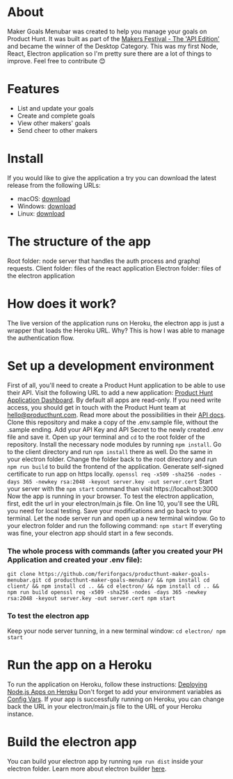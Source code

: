 # About
Maker Goals Menubar was created to help you manage your goals on Product Hunt. It was built as part of the [Makers Festival - The 'API Edition'](https://www.producthunt.com/makers-festival/product-hunt-api-2-0) and became the winner of the Desktop Category.
This was my first Node, React, Electron application so I'm pretty sure there are a lot of things to improve. Feel free to contribute 😊


# Features
- List and update your goals
- Create and complete goals
- View other makers' goals
- Send cheer to other makers

# Install
If you would like to give the application a try you can download the latest release from the following URLs:
- macOS: [download](https://bit.ly/makergoalsmenubar)
- Windows: [download](https://bit.ly/makergoalswin)
- Linux: [download](https://bit.ly/makergoalslinux)

# The structure of the app
Root folder: node server that handles the auth process and graphql requests.
Client folder: files of the react application
Electron folder: files of the electron application

# How does it work?
The live version of the application runs on Heroku, the electron app is just a wrapper that loads the Heroku URL. Why? This is how I was able to manage the authentication flow.

# Set up a development environment
First of all, you'll need to create a Product Hunt application to be able to use their API. Visit the following URL to add a new application: [Product Hunt Application Dashboard](https://api.producthunt.com/v2/oauth/applications). By default all apps are read-only. If you need write access, you should get in touch with the Product Hunt team at hello@producthunt.com. Read more about the possibilities in their [API docs](https://api.producthunt.com/v2/docs).
Clone this repository and make a copy of the .env.sample file, without the .sample ending. Add your API Key and API Secret to the newly created .env file and save it.
Open up your terminal and `cd` to the root folder of the repository. Install the necessary node modules by running `npm install`. Go to the client directory and run `npm install` there as well. Do the same in your electron folder.
Change the folder back to the root directory and run `npm run build` to build the frontend of the application.
Generate self-signed certificate to run app on https locally. `openssl req -x509 -sha256 -nodes -days 365 -newkey rsa:2048 -keyout server.key -out server.cert`
Start your server with the `npm start` command than visit https://localhost:3000
Now the app is running in your browser.
To test the electron application, first, edit the url in your electron/main.js file. On line 10, you'll see the URL you need for local testing. Save your modifications and go back to your terminal. Let the node server run and open up a new terminal window. Go to your electron folder and run the following command: `npm start`
If everyting was fine, your electron app should start in a few seconds.

### The whole process with commands (after you created your PH Application and created your .env file):
`
git clone https://github.com/feriforgacs/producthunt-maker-goals-menubar.git
cd producthunt-maker-goals-menubar/ && npm install
cd client/ && npm install
cd .. && cd electron/ && npm install
cd .. && npm run build
openssl req -x509 -sha256 -nodes -days 365 -newkey rsa:2048 -keyout server.key -out server.cert
npm start
`

### To test the electron app
Keep your node server tunning, in a new terminal window:
`
cd electron/
npm start
`

# Run the app on a Heroku
To run the application on Heroku, follow these instructions: [Deploying Node.js Apps on Heroku](https://devcenter.heroku.com/articles/deploying-nodejs)
Don't forget to add your environment variables as [Config Vars](https://devcenter.heroku.com/articles/config-vars).
If your app is successfully running on Heroku, you can change back the URL in your electron/main.js file to the URL of your Heroku instance.

# Build the electron app
You can build your electron app by running `npm run dist` inside your electron folder. Learn more about electron builder [here](https://www.electron.build/).